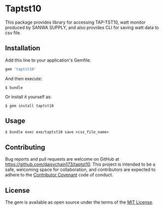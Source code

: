 # Taptst10

This package provides library for accessing TAP-TST10, watt monitor produced by SANWA SUPPLY,
and also provides CLI for saving watt data to csv file.

## Installation

Add this line to your application's Gemfile:

```ruby
gem 'taptst10'
```

And then execute:

    $ bundle

Or install it yourself as:

    $ gem install taptst10

## Usage

    $ bundle exec exe/taptst10 save <csv_file_name>

## Contributing

Bug reports and pull requests are welcome on GitHub at https://github.com/daisychain173/taptst10. This project is intended to be a safe, welcoming space for collaboration, and contributors are expected to adhere to the [Contributor Covenant](http://contributor-covenant.org) code of conduct.


## License

The gem is available as open source under the terms of the [MIT License](http://opensource.org/licenses/MIT).
